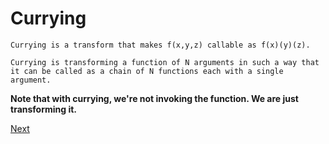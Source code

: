 # Currying

    Currying is a transform that makes f(x,y,z) callable as f(x)(y)(z).

    Currying is transforming a function of N arguments in such a way that it can be called as a chain of N functions each with a single argument.

**Note that with currying, we're not invoking the function. We are just
transforming it.**

[Next](../08-function-composition/README.md)
